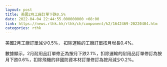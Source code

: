 ```yaml
---
layout: post
title: 美國2月工廠訂單下跌0.5%
date: 2022-04-04 22:44:55.000000000 +08:00
link: https://news.rthk.hk/rthk/ch/component/k2/1642469-20220404.htm
categories: rthk
---
```


美國2月工廠訂單減少0.5%， 扣除運輸的工廠訂單按月增長0.4%。

數據顯示，2月耐用品訂單修正為按月下跌2.1%，扣除運輸的耐用品訂單修訂為按月下跌0.6%，扣除飛機的非國防資本材訂單修訂為按月減少0.2%。
